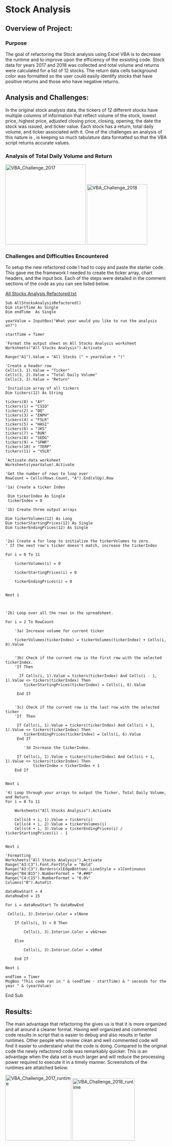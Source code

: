 # Stock Analysis
## Overview of Project:
### Purpose


The goal of refactoring the Stock analysis using Excel VBA is to decrease the runtime and to improve upon the efficiency of the exsisting code. Stock data for years 2017 and 2018 was collected and total volume and returns were calculated for a list of 12 stocks. The return data cells background color was formatted so the user could easily identify stocks that have positive returns and those who have negative returns.

##  Analysis and Challenges:

In the original stock analysis data, the tickers of 12 different stocks have multiple columns of information that reflect volume of the stock, lowest price, highest price, adjusted closing price, closing, opening, the date the stock was issued, and ticker value. Each stock has a return, total daily volume, and ticker associated with it. One of the challenges an analysis of this nature is , is keeping so much tabulature data formatted so that the VBA script returns accurate values.

### Analysis of Total Daily Volume and Return

<img width="250" alt="VBA_Challenge_2017" src="https://user-images.githubusercontent.com/104540261/174865066-455ffde2-cd7a-4607-ab23-ec29175d395d.png">

<img width="188" alt="VBA_Challenge_2018" src="https://user-images.githubusercontent.com/104540261/174865124-44c203e3-bb2d-4d52-94a7-172eebcf5ffb.png">

### Challenges and Difficulties Encountered
To setup the new refactored code I had to copy and paste the starter code. This gave me the framework I needed to create the ticker array, chart headers, and the input box. Each of the steps were detailed in the comment sections of the code as you can see listed below.

[All Stocks Analysis Refactored.txt](https://github.com/MosleyJD65109/stock-analysis/files/8951483/All.Stocks.Analysis.Refactored.txt)



    Sub AllStocksAnalysisRefactored()
    Dim startTime As Single
    Dim endTime  As Single
  
    yearValue = InputBox("What year would you like to run the analysis on?")

    startTime = Timer
    
    'Format the output sheet on All Stocks Analysis worksheet
    Worksheets("All Stocks Analysis").Activate
    
    Range("A1").Value = "All Stocks (" + yearValue + ")"
    
    'Create a header row
    Cells(3, 1).Value = "Ticker"
    Cells(3, 2).Value = "Total Daily Volume"
    Cells(3, 3).Value = "Return"

    'Initialize array of all tickers
    Dim tickers(12) As String
    
    tickers(0) = "AY"
    tickers(1) = "CSIQ"
    tickers(2) = "DQ"
    tickers(3) = "ENPH"
    tickers(4) = "FSLR"
    tickers(5) = "HASI"
    tickers(6) = "JKS"
    tickers(7) = "RUN"
    tickers(8) = "SEDG"
    tickers(9) = "SPWR"
    tickers(10) = "TERP"
    tickers(11) = "VSLR"
    
    'Activate data worksheet
    Worksheets(yearValue).Activate
    
    'Get the number of rows to loop over
    RowCount = Cells(Rows.Count, "A").End(xlUp).Row
    
    '1a) Create a ticker Index
    
     Dim tickerIndex As Single
     tickerIndex = 0

    '1b) Create three output arrays
    
    Dim tickerVolumes(12) As Long
    Dim tickerStartingPrices(12) As Single
    Dim tickerEndingPrices(12) As Single
    
    
    '2a) Create a for loop to initialize the tickerVolumes to zero.
    ' If the next row's ticker doesn't match, increase the tickerIndex
    
    For i = 0 To 11
    
        tickerVolumes(i) = 0
        
        tickerStartingPrices(i) = 0
        
        tickerEndingPrices(i) = 0
        
        
    Next i
    
    
        
    '2b) Loop over all the rows in the spreadsheet.
    
    For i = 2 To RowCount
    
        '3a) Increase volume for current ticker
        
        tickerVolumes(tickerIndex) = tickerVolumes(tickerIndex) + Cells(i, 8).Value
        
        
        '3b) Check if the current row is the first row with the selected tickerIndex.
        'If Then
        
          If Cells(i, 1).Value = tickers(tickerIndex) And Cells(i - 1, 1).Value <> tickers(tickerIndex) Then
            tickerStartingPrices(tickerIndex) = Cells(i, 6).Value
         
         End If
        
        
        '3c) Check if the current row is the last row with the selected ticker
        'If  Then
        
         If Cells(i, 1).Value = tickers(tickerIndex) And Cells(i + 1, 1).Value <> tickers(tickerIndex) Then
            tickerEndingPrices(tickerIndex) = Cells(i, 6).Value
         End If
            
            '3d Increase the tickerIndex.
            
         If Cells(i, 1).Value = tickers(tickerIndex) And Cells(i + 1, 1).Value <> tickers(tickerIndex) Then
                tickerIndex = tickerIndex + 1
        End If
            
            
    Next i
    
    '4) Loop through your arrays to output the Ticker, Total Daily Volume, and Return.
    For i = 0 To 11
        
        Worksheets("All Stocks Analysis").Activate
        
        Cells(4 + i, 1).Value = tickers(i)
        Cells(4 + i, 2).Value = tickerVolumes(i)
        Cells(4 + i, 3).Value = tickerEndingPrices(i) / tickerStartingPrices(i) - 1
        
        
    Next i
    
    'Formatting
    Worksheets("All Stocks Analysis").Activate
    Range("A3:C3").Font.FontStyle = "Bold"
    Range("A3:C3").Borders(xlEdgeBottom).LineStyle = xlContinuous
    Range("B4:B15").NumberFormat = "#,##0"
    Range("C4:C15").NumberFormat = "0.0%"
    Columns("B").AutoFit

    dataRowStart = 4
    dataRowEnd = 15

    For i = dataRowStart To dataRowEnd
    
     Cells(i, 3).Interior.Color = xlNone
        
        If Cells(i, 3) > 0 Then
            
            Cells(i, 3).Interior.Color = vbGreen
            
        Else
        
            Cells(i, 3).Interior.Color = vbRed
            
        End If
        
    Next i
 
    endTime = Timer
    MsgBox "This code ran in " & (endTime - startTime) & " seconds for the year " & (yearValue)

End Sub



## Results:



The main advantage that refactoring the gives us is that it is more organized and all around a cleaner format. Having well organized and commented code results in script that is easier to debug and also results in faster runtimes. Other people who review clean and well commented code will find it easier to understand what the code is doing. Compared to the original code the newly refactored code was remarkably quicker. This is an advantage when the data set is much larger and will reduce the processing power required to execute it in a timely manner. Screenshots of the runtimes are attatched below.



<img width="205" alt="VBA_Challenge_2017_runtime" src="https://user-images.githubusercontent.com/104540261/174933132-916730c0-27b6-471a-852f-f3cd79f9397d.png">


<img width="194" alt="VBA_Challenge_2018_runtime" src="https://user-images.githubusercontent.com/104540261/174933181-82d581ef-1c7d-40e9-8949-c1409fca46a4.png">

